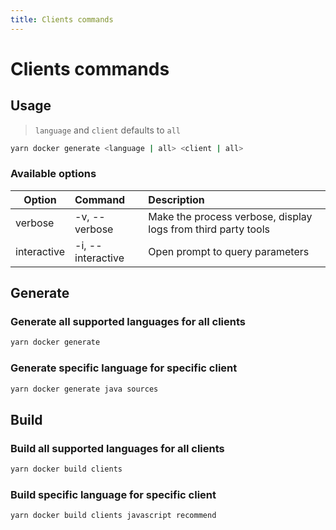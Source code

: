```yaml
---
title: Clients commands
---
```


# Clients commands

## Usage

> `language` and `client` defaults to `all`

```bash
yarn docker generate <language | all> <client | all>
```

### Available options

| Option      | Command           | Description                                                   |
| ----------- | :---------------- | :------------------------------------------------------------ |
| verbose     | -v, --verbose     | Make the process verbose, display logs from third party tools |
| interactive | -i, --interactive | Open prompt to query parameters                               |

## Generate

### Generate all supported languages for all clients

```bash
yarn docker generate
```

### Generate specific language for specific client

```bash
yarn docker generate java sources
```

## Build

### Build all supported languages for all clients

```bash
yarn docker build clients
```

### Build specific language for specific client

```bash
yarn docker build clients javascript recommend
```
